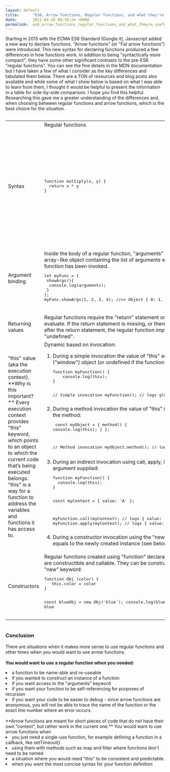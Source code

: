 ```yaml
---
layout: default
title:      "ES6, Arrow functions, Regular functions, and what they're useful for."
date:       2021-04-18 00:58:24 +0000
permalink:  es6_arrow_functions_regular_functions_and_what_theyre_useful_for
---
```

<style>
body {
   margin:25px;
}
</style>

Starting in 2015 with the ECMA ES6 Standard (Google it), Javascript added a new way to declare functions.  "Arrow functions" (or "Fat arrow functions") were introduced.  This new syntax for declaring functions produced a few differences in how functions work.  In addition to being "syntactically more compact", they have some other significant contrasts to the pre-ES6 "regular functions". You can see the fine details in the MDN documentation but I have taken a few of what I consider as the key differences and tabulated them below.  There are a TON of resources and blog posts also available and while some of what I show below is based on what I was able to learn from them, I thought it would be helpful to present the information in a table for side-by-side comparison.  I hope you find this helpful.  Researching this gave me a greater understanding of the differences and, when choosing between regular functions and arrow functions, which is the best choice for the situation. 

```

```

<table style="width:100%">
  <tr>
	<td>&nbsp;</td>
	<td>Regular functions</td>
	<td>Arrow Functions </td>
  </tr>
  <tr>
	<td>Syntax</td>
	<td>
<pre>
function multiply(x, y) { 
  return x &ast; y
}
</pre>
	</td>
	<td>
<pre>
const multiply = (x, y) => { 
  return x &ast; y
}

// or on one line with a return statement (needs curly brackets) //
const multiply = (x, y) => { return x &ast; y}

// or without a return statement (no curly brackets) //
const multiply = (x, y) => x &ast; y

// or with only one argument (no parentheses around arguments) //
const multiply = x => x &ast; 3

// or no arguments - would need either () or _ //
const multiply = () => 4 &ast; 3
</pre>
	</td>
  </tr>
<tr>
<td>Argument binding</td>
<td>
Inside the body of a regular function, "arguments" is a special reserved array-like object containing the list of arguments with which the function has been invoked.
<pre>
let myFunc = {  
 showArgs(){ 
  console.log(arguments); 
 } 
}; 
myFunc.showArgs(1, 2, 3, 4); //=> Object { 0: 1, 1: 2, 2: 3, 3: 4 }
</pre>
</td>
<td>
No arguments special keyword is defined inside an arrow function.  The arguments object is resolved lexically (from the outer function).  In order to access the arguments, you have to use what are called "rest parameters".  In the example below "...args" is a "rest parameter" that holds the arguments in an array [1, 2, 3, 4].
<pre>
let myFunc = {  
  showArgs : (...args) => { 
  console.log(args); 
 } 
}; 
myFunc.showArgs(1, 2, 3, 4); //=> Array [1, 2, 3, 4]
</pre>
</td>
</tr>
<tr>
<td>Returning values</td>
<td>Regular functions require the "return" statement or an expression to evaluate.  If the return statement is missing, or there’s no expression after the return statement, the regular function implicitely returns "undefined".</td>
<td>
If the arrow function contains one expression, and you omit the function’s curly braces, then the expression is implicitly returned. There is no need for the "return" statement.
</td>
</tr>
<tr>
	<td>"this" value (aka the execution context).  **Why is this important?** Every execution context provides "this" keyword, which points to an object to which the current code that’s being executed belongs.  "this" is a way for a function to address the variables and functions it has access to.
	</td>
	<td>
	  Dynamic based on invocation:
	<ol>
	  <li>During a simple invocation the value of "this" equals to the global 
	  ("window") object (or undefined if the function runs in strict mode):<br />
<pre>
function myFunction() {
    console.log(this);
}
	  
// Simple invocation
myFunction(); // logs global object (window)
</pre>
		</li>
		<li>During a method invocation the value of "this" is the object owning the 
	  method:<br>
		<pre>
const myObject = {
  method() {
    console.log(this);
  }
};

// Method invocation
myObject.method(); // logs myObject
</pre>
</li>
	  <li>During an indirect invocation using call, apply, it is the 
	  first argument supplied:
		<br>
<pre>
function myFunction() {
  console.log(this);
}

const myContext = { value: 'A' };

myFunction.call(myContext);  // logs { value: 'A' }
myFunction.apply(myContext); // logs { value: 'A' }
</pre>
		</li>
	  <li>During a constructor invocation using the "new" keyword "this" equals to the 
	  newly created instance (see below)</li>
	</ol>
	</td>
	<td>The arrow function doesn’t define its own "this" execution context.<br />
	No matter how or where being invoked, 
	"this" value inside of an arrow 
	function always equals "this" value from the outer function - the closest "non-arrow" function:
	<pre>
const obj = {
  id: 42,
  counter: function counter() {
    setTimeout(() => {
      console.log(this.id);
    }, 1000);
  }
};

obj.counter(); //=> 42
</pre>
	</td>
  </tr>
  <tr>
  <td>Constructors</td>
  <td>Regular functions created using "function" declarations or expressions are 
  constructible and callable. They can be constructed using the "new" keyword:<br />
<pre>
function Obj (color) {
   this.color = color
}

const blueObj = new Obj('blue');
console.log(blueObj.color); // =&gt; blue
</pre>
</td>
<td>Arrow functions are anonymous (not named) so they are not constructible or callable. Using the "new" keyword throws an error:<br />
<pre>
const Obj = (color) =&gt; {
   this.color = color
}
	
const blueObj = new Obj('blue'); // =&gt; "TypeError: Obj is not a constructor".
</pre>
</td>
  </tr>
</table>

```

```

### Conclusion
There are situations when it makes more sense to use regular functions and other times when you would want to use arrow functions.  
<br>**You would want to use a regular function when you needed:**
<li>a function to be name-able and re-useable
<li>if you wanted to construct an instance of a function 
<li>if you want access to the "arguments" keyword
<li>if you want your function to be self-referencing for purposes of recursion
<li>if you want your code to be easier to debug - since arrow functions are anonymous, you will not be able to trace the name of the function or the exact line number where an error occurs.
<br>
<br>**Arrow functions are meant for short pieces of code that do not have their own “context”, but rather work in the current one.**
You would want to use arrow functions when 
<li>you just need a single-use function, for example defining a function in a callback, like setTimeout()
<li>using them with methods such as map and filter where functions don't need to be named
<li>a situation where you would need "this" to be consistent and predictable.
<li>when you want the most concise syntax for your function definition

